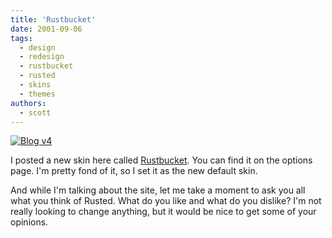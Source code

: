 ```yaml
---
title: 'Rustbucket'
date: 2001-09-06
tags:
  - design
  - redesign
  - rustbucket
  - rusted
  - skins
  - themes
authors:
  - scott
---
```


[![Blog v4](/images/3118927226_bd36766091.jpg)](https://archives.spaceninja.com/blog/v4/)

I posted a new skin here called [Rustbucket](https://archives.spaceninja.com/blog/v4/). You can find it on the options page. I'm pretty fond of it, so I set it as the new default skin.

And while I'm talking about the site, let me take a moment to ask you all what you think of Rusted. What do you like and what do you dislike? I'm not really looking to change anything, but it would be nice to get some of your opinions.
